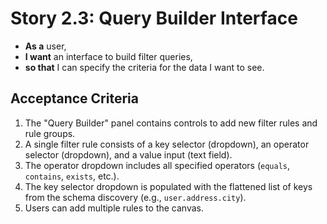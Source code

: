 # Story 2.3: Query Builder Interface

- **As a** user,
- **I want** an interface to build filter queries,
- **so that** I can specify the criteria for the data I want to see.

## Acceptance Criteria

1.  The "Query Builder" panel contains controls to add new filter rules and rule groups.
2.  A single filter rule consists of a key selector (dropdown), an operator selector (dropdown), and a value input (text field).
3.  The operator dropdown includes all specified operators (`equals`, `contains`, `exists`, etc.).
4.  The key selector dropdown is populated with the flattened list of keys from the schema discovery (e.g., `user.address.city`).
5.  Users can add multiple rules to the canvas.

